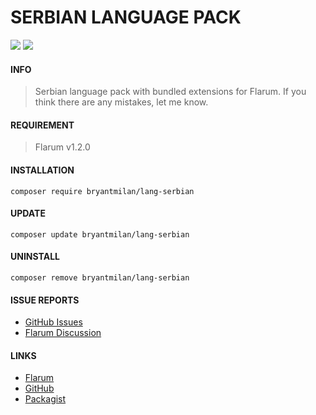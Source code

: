 # SERBIAN LANGUAGE PACK
[![](https://img.shields.io/badge/License-MIT-blue)](https://github.com/bryantmilan/lang-serbian/blob/master/LICENSE) [![](https://img.shields.io/badge/Packagist-Latest%20version-orange)](https://packagist.org/packages/bryantmilan/lang-serbian)

#### INFO

> Serbian language pack with bundled extensions for Flarum.
> If you think there are any mistakes, let me know.

#### REQUIREMENT

> Flarum v1.2.0
> 
#### INSTALLATION
`composer require bryantmilan/lang-serbian`
#### UPDATE
`composer update bryantmilan/lang-serbian`
#### UNINSTALL
`composer remove bryantmilan/lang-serbian`
#### ISSUE REPORTS

- [GitHub Issues](https://github.com/bryantmilan/lang-serbian/issues)
- [Flarum Discussion](https://discuss.flarum.org/d/24125-serbian-language-pack)

#### LINKS

- [Flarum](https://discuss.flarum.org/d/24125-serbian-language-pack)
- [GitHub](https://github.com/bryantmilan/lang-serbian)
- [Packagist](https://packagist.org/packages/bryantmilan/lang-serbian)
